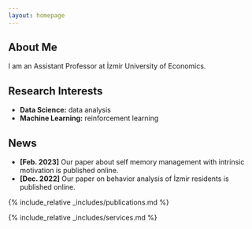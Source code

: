 ```yaml
---
layout: homepage
---
```


## About Me

I am an Assistant Professor at İzmir University of Economics.

## Research Interests

- **Data Science:** data analysis
- **Machine Learning:** reinforcement learning

## News

- **[Feb. 2023]** Our paper about self memory management with intrinsic motivation is published online.
- **[Dec. 2022]** Our paper on behavior analysis of İzmir residents is published online.

{% include_relative _includes/publications.md %}

{% include_relative _includes/services.md %}
